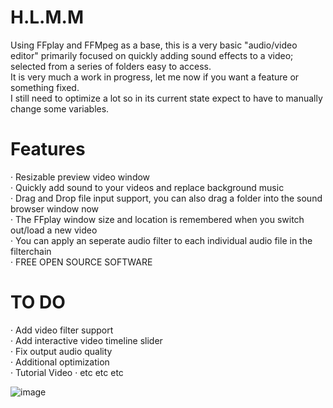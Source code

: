 # H.L.M.M
Using FFplay and FFMpeg as a base, this is a very basic "audio/video editor" 
primarily focused on quickly adding sound effects to a video; selected from a series of folders easy to access. <br>
It is very much a work in progress, let me now if you want a feature or something fixed.<br>
I still need to optimize a lot so in its current state expect to have to manually change some variables.

# Features
· Resizable preview video window<br>
· Quickly add sound to your videos and replace background music<br>
· Drag and Drop file input support, you can also drag a folder into the sound browser window now<br>
· The FFplay window size and location is remembered when you switch out/load a new video<br>
· You can apply an seperate audio filter to each individual audio file in the filterchain<br>
· FREE OPEN SOURCE SOFTWARE<br>

# TO DO
· Add video filter support<br>
· Add interactive video timeline slider<br>
· Fix output audio quality<br>
· Additional optimization<br>
· Tutorial Video
· etc etc etc<br>

![image](https://github.com/g-l-i-t-c-h-o-r-s-e/H.L.M.M/assets/17163949/60f7d021-8508-46cc-b2fa-d276456d2e3f)
